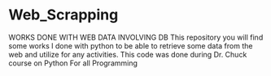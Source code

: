 # Web_Scrapping
WORKS DONE WITH WEB DATA INVOLVING DB
This repository you will find some works I done with python to be able to retrieve some data from the web and utilize for any activities.
This code was done during Dr. Chuck course on Python For all Programming
